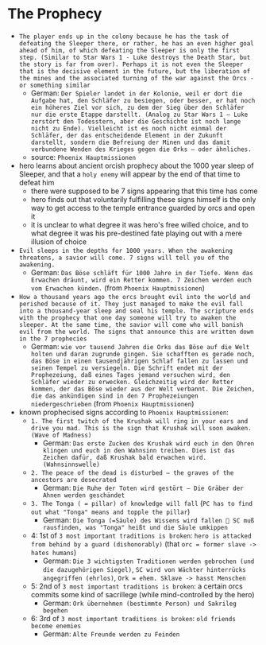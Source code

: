# The Prophecy
- `The player ends up in the colony because he has the task of defeating the Sleeper there, or rather, he has an even higher goal ahead of him, of which defeating the Sleeper is only the first step. (Similar to Star Wars 1 - Luke destroys the Death Star, but the story is far from over). Perhaps it is not even the Sleeper that is the decisive element in the future, but the liberation of the mines and the associated turning of the war against the Orcs - or something similar`
  - German: `Der Spieler landet in der Kolonie, weil er dort die Aufgabe hat, den Schläfer zu besiegen, oder besser, er hat noch ein höheres Ziel vor sich, zu dem der Sieg über den Schläfer nur die erste Etappe darstellt. (Analog zu Star Wars 1 – Luke zerstört den Todesstern, aber die Geschichte ist noch lange nicht zu Ende). Vielleicht ist es noch nicht einmal der Schläfer, der das entscheidende Element in der Zukunft darstellt, sondern die Befreiung der Minen und das damit verbundene Wenden des Krieges gegen die Orks – oder ähnliches.`
  - source: `Phoenix Hauptmissionen`
- hero learns about ancient orcish prophecy about the 1000 year sleep of Sleeper, and that a `holy enemy` will appear by the end of that time to defeat him
  - there were supposed to be 7 signs appearing that this time has come
  - hero finds out that voluntarily fulfilling these signs himself is the only way to get access to the temple entrance guarded by orcs and open it
  - it is unclear to what degree it was hero's free willed choice, and to what degree it was his pre-destined fate playing out with a mere illusion of choice
- `Evil sleeps in the depths for 1000 years. When the awakening threatens, a savior will come. 7 signs will tell you of the awakening.`
  - German: `Das Böse schläft für 1000 Jahre in der Tiefe. Wenn das Erwachen dräunt, wird ein Retter kommen. 7 Zeichen werden euch vom Erwachen künden.` (from `Phoenix Hauptmissionen`)
- `How a thousand years ago the orcs brought evil into the world and perished because of it. They just managed to make the evil fall into a thousand-year sleep and seal his temple. The scripture ends with the prophecy that one day someone will try to awaken the sleeper. At the same time, the savior will come who will banish evil from the world. The signs that announce this are written down in the 7 prophecies`
  - German: `wie vor tausend Jahren die Orks das Böse auf die Welt holten und daran zugrunde gingen. Sie schafften es gerade noch, das Böse in einen tausendjährigen Schlaf fallen zu lassen und seinen Tempel zu versiegeln. Die Schrift endet mit der Prophezeiung, daß eines Tages jemand versuchen wird, den Schläfer wieder zu erwecken. Gleichzeitig wird der Retter kommen, der das Böse wieder aus der Welt verbannt. Die Zeichen, die das ankündigen sind in den 7 Prophezeiungen niedergeschrieben` (from `Phoenix Hauptmissionen`)
- known prophecised signs according to `Phoenix Hauptmissionen`:
  - `1. The first twitch of the Krushak will ring in your ears and drive you mad. This is the sign that Krushak will soon awaken. (Wave of Madness)`
    - German: `Das erste Zucken des Krushak wird euch in den Ohren klingen und euch in den Wahnsinn treiben. Dies ist das Zeichen dafür, daß Krushak bald erwachen wird. (Wahnsinnswelle)`
  - `2. The peace of the dead is disturbed – the graves of the ancestors are desecrated`
    - German: `Die Ruhe der Toten wird gestört – Die Gräber der Ahnen werden geschändet`
  - `3. The Tonga ( = pillar) of knowledge will fall` (`PC has to find out what "Tonga" means and topple the pillar`)
    - German: `Die Tonga (=Säule) des Wissens wird fallen  SC muß rausfinden, was "Tonga" heißt und die Säule umkippen`
  - 4: 1st of `3 most important traditions is broken`: `hero is attacked from behind by a guard (dishonorably)` (that `orc = former slave -> hates humans`)
    - German: `Die 3 wichtigsten Traditionen werden gebrochen (und die dazugehörigen Siegel)`, `SC wird von Wächter hinterrücks angegriffen (ehrlos)`, `Ork = ehem. Sklave -> hasst Menschen`
  - 5: 2nd of `3 most important traditions is broken`: a certain orcs commits some kind of sacrillege (while mind-controlled by the hero)
    - German: `Ork übernehmen (bestimmte Person) und Sakrileg begehen`
  - 6: 3rd of `3 most important traditions is broken`: `old friends become enemies`
    - German: `Alte Freunde werden zu Feinden`
